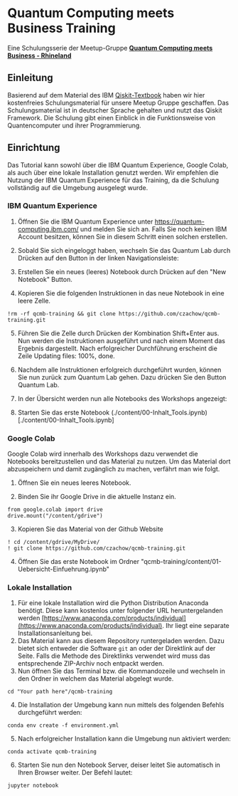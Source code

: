 # Quantum Computing meets Business Training

Eine Schulungsserie der Meetup-Gruppe **[Quantum Computing meets Business - Rhineland](https://www.meetup.com/de-DE/Quantum-Computing-meets-Business-Rhineland/)**

## Einleitung

Basierend auf dem Material des IBM [Qiskit-Textbook](https://github.com/qiskit-community/qiskit-textbook) haben wir hier kostenfreies Schulungsmaterial für unsere Meetup Gruppe geschaffen. Das Schulungsmaterial ist in deutscher Sprache gehalten und nutzt das Qiskit Framework. Die Schulung gibt einen Einblick in die Funktionsweise von Quantencomputer und ihrer Programmierung. 

## Einrichtung

Das Tutorial kann sowohl über die IBM Quantum Experience, Google Colab, als auch über eine lokale Installation genutzt werden. Wir empfehlen die Nutzung der IBM Quantum Experience für das Training, da die Schulung vollständig auf die Umgebung ausgelegt wurde.

### IBM Quantum Experience

1. Öffnen Sie die IBM Quantum Experience unter https://quantum-computing.ibm.com/ und melden Sie sich an. Falls Sie noch keinen IBM Account besitzen, können Sie in diesem Schritt einen solchen erstellen.

2. Sobald Sie sich eingeloggt haben, wechseln Sie das Quantum Lab durch Drücken auf den Button in der linken Navigationsleiste: 

3. Erstellen Sie ein neues (leeres) Notebook durch Drücken auf den "New Notebook" Button.

3. Kopieren Sie die folgenden Instruktionen in das neue Notebook in eine leere Zelle.

```
!rm -rf qcmb-training && git clone https://github.com/czachow/qcmb-training.git
```

5. Führen Sie die Zelle durch Drücken der Kombination Shift+Enter aus. Nun werden die Instruktionen ausgeführt und nach einem Moment das Ergebnis dargestellt. Nach erfolgreicher Durchführung erscheint die Zeile Updating files: 100%, done.

6. Nachdem alle Instruktionen erfolgreich durchgeführt wurden, können Sie nun zurück zum Quantum Lab gehen. Dazu drücken Sie den Button Quantum Lab. 

7. In der Übersicht werden nun alle Notebooks des Workshops angezeigt:

8. Starten Sie das erste Notebook (./content/00-Inhalt_Tools.ipynb)[./content/00-Inhalt_Tools.ipynb]

### Google Colab

Google Colab wird innerhalb des Workshops dazu verwendet die Notebooks bereitzustellen und das Material zu nutzen. Um das Material dort abzuspeichern und damit zugänglich zu machen, verfährt man wie folgt.

1. Öffnen Sie ein neues leeres Notebook. 

2. Binden Sie ihr Google Drive in die aktuelle Instanz ein. 

```
from google.colab import drive
drive.mount("/content/gdrive")
```

3. Kopieren Sie das Material von der Github Website

```
! cd /content/gdrive/MyDrive/
! git clone https://github.com/czachow/qcmb-training.git
```

4. Öffnen Sie das erste Notebook im Ordner "qcmb-training/content/01-Uebersicht-Einfuehrung.ipynb"

### Lokale Installation

1. Für eine lokale Installation wird die Python Distribution Anaconda benötigt. Diese kann kostenlos unter folgender URL heruntergelanden werden [https://www.anaconda.com/products/individual](https://www.anaconda.com/products/individual). Ihr liegt eine separate Installationsanleitung bei.
2. Das Material kann aus diesem Repository runtergeladen werden. Dazu bietet sich entweder die Software `git` an oder der Direktlink auf der Seite. Falls die Methode des Direktlinks verwendet wird muss das entsprechende ZIP-Archiv noch entpackt werden.
3. Nun öffnen Sie das Terminal bzw. die Kommandozeile und wechseln in den Ordner in welchem das Material abgelegt wurde.

```
cd "Your path here"/qcmb-training
```

4. Die Installation der Umgebung kann nun mittels des folgenden Befehls durchgeführt werden:

```
conda env create -f environment.yml 
```

5. Nach erfolgreicher Installation kann die Umgebung nun aktiviert werden:

```
conda activate qcmb-training
```

6. Starten Sie nun den Notebook Server, deiser leitet Sie automatisch in Ihren Browser weiter. Der Befehl lautet:

```
jupyter notebook 
```

